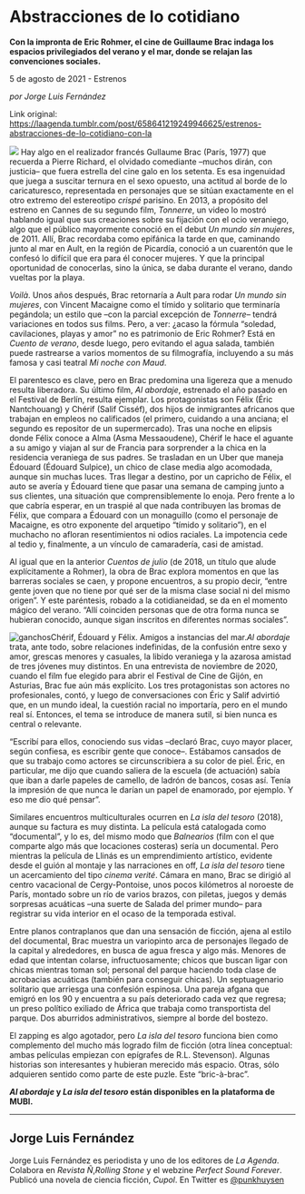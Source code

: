 # Abstracciones de lo cotidiano

**Con la impronta de Eric Rohmer, el cine de Guillaume Brac indaga los espacios privilegiados del verano y el mar, donde se relajan las convenciones sociales.**

5 de agosto de 2021 - Estrenos

_por Jorge Luis Fernández_

Link original: https://laagenda.tumblr.com/post/658641219249946625/estrenos-abstracciones-de-lo-cotidiano-con-la

![](https://64.media.tumblr.com/0d360281d378eaf45690cd39983d87af/53384f460fc97fb1-9a/s500x750/08436f69800f695831544667541bd8e52400d32e.jpg)
Hay algo en el realizador francés Gullaume Brac (París, 1977) que recuerda a Pierre Richard, el olvidado comediante –muchos dirán, con justicia– que fuera estrella del cine galo en los setenta. Es esa ingenuidad que juega a suscitar ternura en el sexo opuesto, una actitud al borde de lo caricaturesco, representada en personajes que se sitúan exactamente en el otro extremo del estereotipo *crispé* parisino. En 2013, a propósito del estreno en Cannes de su segundo film, *Tonnerre*, un video lo mostró hablando igual que sus creaciones sobre su fijación con el ocio veraniego, algo que el público mayormente conoció en el debut *Un mundo sin mujeres*, de 2011. Allí, Brac recordaba como epifánica la tarde en que, caminando junto al mar en Ault, en la región de Picardía, conoció a un cuarentón que le confesó lo difícil que era para él conocer mujeres. Y que la principal oportunidad de conocerlas, sino la única, se daba durante el verano, dando vueltas por la playa. 

*Voilà*. Unos años después, Brac retornaría a Ault para rodar *Un mundo sin mujeres*, con Vincent Macaigne como el tímido y solitario que terminaría pegándola; un estilo que –con la parcial excepción de *Tonnerre*– tendrá variaciones en todos sus films. Pero, a ver: ¿acaso la fórmula “soledad, cavilaciones, playas y amor” no es patrimonio de Eric Rohmer? Está en *Cuento de verano*, desde luego, pero evitando el agua salada, también puede rastrearse a varios momentos de su filmografía, incluyendo a su más famosa y casi teatral *Mi noche con Maud*.

El parentesco es clave, pero en Brac predomina una ligereza que a menudo resulta liberadora. Su último film, *Al abordaje*, estrenado el año pasado en el Festival de Berlín, resulta ejemplar. Los protagonistas son Félix (Éric Nantchouang) y Chérif (Salif Cisséf), dos hijos de inmigrantes africanos que trabajan en empleos no calificados (el primero, cuidando a una anciana; el segundo es repositor de un supermercado). Tras una noche en elipsis donde Félix conoce a Alma (Asma Messaoudene), Chérif le hace el aguante a su amigo y viajan al sur de Francia para sorprender a la chica en la residencia veraniega de sus padres. Se trasladan en un Uber que maneja Édouard (Édouard Sulpice), un chico de clase media algo acomodada, aunque sin muchas luces. Tras llegar a destino, por un capricho de Félix, el auto se avería y Édouard tiene que pasar una semana de camping junto a sus clientes, una situación que comprensiblemente lo enoja. Pero frente a lo que cabría esperar, en un traspié al que nada contribuyen las bromas de Félix, que compara a Édouard con un monaguillo (como el personaje de Macaigne, es otro exponente del arquetipo “tímido y solitario”), en el muchacho no afloran resentimientos ni odios raciales. La impotencia cede al tedio y, finalmente, a un vínculo de camaradería, casi de amistad. 

Al igual que en la anterior *Cuentos de julio* (de 2018, un título que alude explícitamente a Rohmer), la obra de Brac explora momentos en que las barreras sociales se caen, y propone encuentros, a su propio decir, “entre gente joven que no tiene por qué ser de la misma clase social ni del mismo origen”. Y este paréntesis, robado a la cotidianeidad, se da en el momento mágico del verano. “Allí coinciden personas que de otra forma nunca se hubieran conocido, aunque sigan inscritos en diferentes normas sociales”.

![ganchos](https://64.media.tumblr.com/d7130f6859adb4ae01e1e893ac570d06/53384f460fc97fb1-87/s500x750/ac57f03ce380adc9854366d53ffa9d903fc53cbc.png)Chérif, Édouard y Félix. Amigos a instancias del mar.*Al abordaje* trata, ante todo, sobre relaciones indefinidas, de la confusión entre sexo y amor, grescas menores y casuales, la libido veraniega y la azarosa amistad de tres jóvenes muy distintos. En una entrevista de noviembre de 2020, cuando el film fue elegido para abrir el Festival de Cine de Gijón, en Asturias, Brac fue aún más explícito. Los tres protagonistas son actores no profesionales, contó, y luego de conversaciones con Éric y Salif advirtió que, en un mundo ideal, la cuestión racial no importaría, pero en el mundo real sí. Entonces, el tema se introduce de manera sutil, si bien nunca es central o relevante. 

“Escribí para ellos, conociendo sus vidas –declaró Brac, cuyo mayor placer, según confiesa, es escribir gente que conoce–. Estábamos cansados de que su trabajo como actores se circunscribiera a su color de piel. Éric, en particular, me dijo que cuando saliera de la escuela (de actuación) sabía que iban a darle papeles de camello, de ladrón de bancos, cosas así. Tenía la impresión de que nunca le darían un papel de enamorado, por ejemplo. Y eso me dio qué pensar”. 

Similares encuentros multiculturales ocurren en *La isla del tesoro* (2018), aunque su factura es muy distinta. La película está catalogada como “documental”, y lo es, del mismo modo que *Balnearios* (film con el que comparte algo más que locaciones costeras) sería un documental. Pero mientras la película de Llinás es un emprendimiento artístico, evidente desde el guión al montaje y las narraciones en off, *La isla del tesoro* tiene un acercamiento del tipo *cinema verité*. Cámara en mano, Brac se dirigió al centro vacacional de Cergy-Pontoise, unos pocos kilómetros al noroeste de París, montado sobre un río de varios brazos, con piletas, juegos y demás sorpresas acuáticas –una suerte de Salada del primer mundo– para registrar su vida interior en el ocaso de la temporada estival. 

Entre planos contraplanos que dan una sensación de ficción, ajena al estilo del documental, Brac muestra un variopinto arca de personajes llegado de la capital y alrededores, en busca de agua fresca y algo más. Menores de edad que intentan colarse, infructuosamente; chicos que buscan ligar con chicas mientras toman sol; personal del parque haciendo toda clase de acrobacias acuáticas (también para conseguir chicas). Un septuagenario solitario que arriesga una confesión espinosa. Una pareja afgana que emigró en los 90 y encuentra a su país deteriorado cada vez que regresa; un preso político exiliado de África que trabaja como transportista del parque. Dos aburridos administrativos, siempre al borde del bostezo.

El zapping es algo agotador, pero *La isla del tesoro* funciona bien como complemento del mucho más logrado film de ficción (otra línea conceptual: ambas películas empiezan con epígrafes de R.L. Stevenson). Algunas historias son interesantes y hubieran merecido más espacio. Otras, sólo adquieren sentido como parte de este puzle. Este “bric-à-brac”. 

***Al abordaje* y *La isla del tesoro* están disponibles en la plataforma de MUBI.**

  




---

Jorge Luis Fernández
--------------------

 Jorge Luis Fernández es periodista y uno de los editores de *La Agenda*. Colabora en *Revista Ñ*,*Rolling Stone* y el webzine *Perfect Sound Forever*. Publicó una novela de ciencia ficción, *Cupol*. En Twitter es [@punkhuysen](https://twitter.com/punkhuysen)

